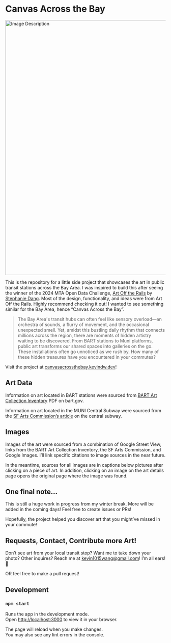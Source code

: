 # Canvas Across the Bay
<a href="https://canvasacrossthebay.kevindw.dev/" target="_blank"><img src="https://i.ibb.co/F6mV6k9/SCR-20250101-kwlb.png" alt="Image Description" width="800"/></a>

This is the repository for a little side project that showcases the art in public transit stations across the Bay Area. I was inspired to build this after seeing the winner of the 2024 MTA Open Data Challenge, [Art Off the Rails](https://artworkmta.pages.dev/) by [Stephanie Dang](https://www.stephanie-dang.com/). Most of the design, functionality, and ideas were from Art Off the Rails. Highly recommend checking it out! I wanted to see something similar for the Bay Area, hence “Canvas Across the Bay”.

> The Bay Area's transit hubs can often feel like sensory overload—an orchestra of sounds, a flurry of movement, and the occasional unexpected smell. Yet, amidst this bustling daily rhythm that connects millions across the region, there are moments of hidden artistry waiting to be discovered. From BART stations to Muni platforms, public art transforms our shared spaces into galleries on the go. These installations often go unnoticed as we rush by. How many of these hidden treasures have you encountered in your commutes?

Visit the project at [canvasacrossthebay.kevindw.dev](https://canvasacrossthebay.kevindw.dev/)!

## Art Data

Information on art located in BART stations were sourced from [BART Art Collection Inventory](https://www.bart.gov/sites/default/files/docs/inventory%20for%20posting.pdf) PDF on bart.gov. 

Information on art located in the MUNI Central Subway were sourced from the [SF Arts Commission’s article](https://sfartscommission.org/experience-art/projects/central-subway-public-art-program) on the central subway.

## Images

Images of the art were sourced from a combination of Google Street View, links from the BART Art Collection Inventory, the SF Arts Commission, and Google Images. I’ll link specific citations to image sources in the near future. 

In the meantime, sources for all images are in captions below pictures after clicking on a piece of art. In addition, clicking on an image on the art details page opens the original page where the image was found.

## One final note…

This is still a huge work in progress from my winter break. More will be added in the coming days! Feel free to create issues or PRs!

Hopefully, the project helped you discover art that you might’ve missed in your commute!

## Requests, Contact, Contribute more Art!

Don’t see art from your local transit stop? Want me to take down your photo? Other inquires? Reach me at [kevin1015wang@gmail.com](mailto:kevin1015wang@gmail.com)! I’m all ears! 👋

OR feel free to make a pull request!

## Development

### `npm start`

Runs the app in the development mode.\
Open [http://localhost:3000](http://localhost:3000) to view it in your browser.

The page will reload when you make changes.\
You may also see any lint errors in the console.
